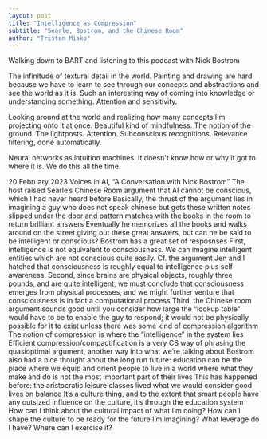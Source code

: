 ```yaml
---
layout: post
title: "Intelligence as Compression"
subtitle: "Searle, Bostrom, and the Chinese Room" 
author: "Tristan Misko"
---
```


Walking down to BART and listening to this podcast with Nick Bostrom

The infinitude of textural detail in the world.  Painting and drawing are hard because we have to learn to see through our concepts and abstractions and see the world as it is.  Such an interesting way of coming into knowledge or understanding something.  Attention and sensitivity.

Looking around at the world and realizing how many concepts I'm projecting onto it at once.  Beautiful kind of mindfulness.  The notion of the ground.  The lightposts.  Attention.  Subconscious recognitions.  Relevance filtering, done automatically. 

Neural networks as intuition machines. It doesn't know how or why it got to where it is.  We do this all the time.  

20 February 2023
Voices in AI, “A Conversation with Nick Bostrom”
The host raised Searle’s Chinese Room argument that AI cannot be conscious, which I had never heard before
Basically, the thrust of the argument lies in imagining a guy who does not speak chinese but gets these written notes slipped under the door and pattern matches with the books in the room to return brilliant answers
Eventually he memorizes all the books and walks around on the street giving out these great answers, but can he be said to be intelligent or conscious?
Bostrom has a great set of resposnses
First, intelligence is not equivalent to consciousness.  We can imagine intelligent entities which are not conscious quite easily.  Cf. the argument Jen and I hatched that consciousness is roughly equal to intelligence plus self-awareness.
Second, since brains are physical objects, roughly three pounds, and are quite intelligent, we must conclude that consciousness emerges from physical processes, and we might further venture that consciousness is in fact a computational process
Third, the Chinese room argument sounds good until you consider how large the “lookup table” would have to be to enable the guy to respond; it would not be physically possible for it to exist unless there was some kind of compression algorithm
The notion of compression is where the “intelligence” in the system lies
Efficient compression/compactification is a very CS way of phrasing the quasioptimal argument, another way into what we’re talking about
Bostrom also had a nice thought about the long run future: education can be the place where we equip and orient people to live in a world where what they make and do is not the most important part of their lives
This has happened before: the aristocratic leisure classes lived what we would consider good lives on balance
It’s a culture thing, and to the extent that smart people have any outsized influence on the culture, it’s through the education system
How can I think about the cultural impact of what I’m doing? How can I shape the culture to be ready for the future I’m imagining? What leverage do I have?  Where can I exercise it?